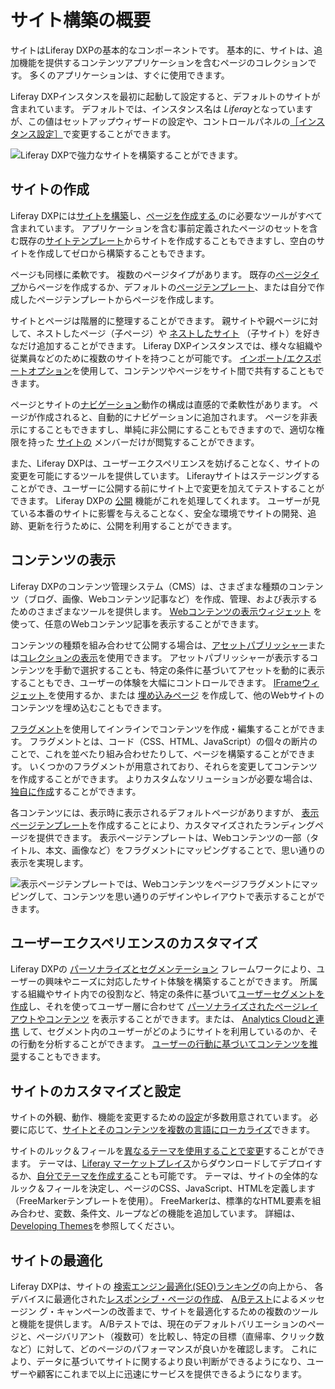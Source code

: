 # サイト構築の概要

サイトはLiferay DXPの基本的なコンポーネントです。 基本的に、サイトは、追加機能を提供するコンテンツアプリケーションを含むページのコレクションです。 多くのアプリケーションは、すぐに使用できます。

Liferay DXPインスタンスを最初に起動して設定すると、デフォルトのサイトが含まれています。 デフォルトでは、インスタンス名は *Liferay*となっていますが、この値はセットアップウィザードの設定や、コントロールパネルの[［インスタンス設定］](../system-administration/configuring-liferay/virtual-instances/instance-configuration.md)で変更することができます。

![Liferay DXPで強力なサイトを構築することができます。](./introduction-to-site-building/images/01.png)

## サイトの作成

Liferay DXPには[サイトを構築](./building-sites/adding-a-site.md)し、[ページを作成する ](./creating-pages/adding-pages/adding-a-page-to-a-site.md)のに必要なツールがすべて含まれています。 アプリケーションを含む事前定義されたページのセットを含む既存の[サイトテンプレート](./building-sites/building-sites-with-site-templates.md)からサイトを作成することもできますし、空白のサイトを作成してゼロから構築することもできます。

ページも同様に柔軟です。 複数のページタイプがあります。 既存の[ページタイプ](./creating-pages/understanding-pages/understanding-pages.md)からページを作成するか、デフォルトの[ページテンプレート](./creating-pages/adding-pages/creating-a-page-template.md)、または自分で作成したページテンプレートからページを作成します。

サイトとページは階層的に整理することができます。 親サイトや親ページに対して、ネストしたページ（子ページ）や [ネストしたサイト](./building-sites/site-hierarchies.md) （子サイト）を好きなだけ追加することができます。 Liferay DXPインスタンスでは、様々な組織や従業員などのために複数のサイトを持つことが可能です。 [インポート/エクスポートオプション](./building-sites/importing-exporting-pages-and-content.md)を使用して、コンテンツやページをサイト間で共有することもできます。

ページとサイトの[ナビゲーション](./site-navigation/using-navigation-menus.md)動作の構成は直感的で柔軟性があります。 ページが作成されると、自動的にナビゲーションに追加されます。 ページを非表示にすることもできますし、単純に非公開にすることもできますので、適切な権限を持った [サイトの](./building-sites/site-membership/adding-members-to-sites.md) メンバーだけが閲覧することができます。

また、Liferay DXPは、ユーザーエクスペリエンスを妨げることなく、サイトの変更を可能にするツールを提供しています。 Liferayサイトはステージングすることができ、ユーザーに公開する前にサイト上で変更を加えてテストすることができます。 Liferay DXPの [公開](./publishing-tools/publications.md) 機能がこれを処理してくれます。 ユーザーが見ている本番のサイトに影響を与えることなく、安全な環境でサイトの開発、追跡、更新を行うために、公開を利用することができます。

## コンテンツの表示

Liferay DXPのコンテンツ管理システム（CMS）は、さまざまな種類のコンテンツ（ブログ、画像、Webコンテンツ記事など）を作成、管理、および表示するためのさまざまなツールを提供します。 [Webコンテンツの表示ウィジェット](./displaying-content/additional-content-display-options/using-the-web-content-display-widget.md) を使って、任意のWebコンテンツ記事を表示することができます。

コンテンツの種類を組み合わせて公開する場合は、[アセットパブリッシャー](./displaying-content/using-the-asset-publisher-widget/displaying-assets-using-the-asset-publisher-widget.md)または[コレクションの表示](../site-building/displaying-content/additional-content-display-options/displaying-collections.md)を使用できます。 アセットパブリッシャーが表示するコンテンツを手動で選択することも、特定の条件に基づいてアセットを動的に表示することもでき、ユーザーの体験を大幅にコントロールできます。 [IFrameウィジェット ](./displaying-content/additional-content-display-options/using-the-iframe-widget.md)を使用するか、または [ 埋め込みページ](./creating-pages/understanding-pages/other-page-types.md#embedded) を作成して、他のWebサイトのコンテンツを埋め込むこともできます。

[フラグメント](./creating-pages/page-fragments-and-widgets/using-fragments.md)を使用してインラインでコンテンツを作成・編集することができます。 フラグメントとは、コード（CSS、HTML、JavaScript）の個々の断片のことで、これを並べたり組み合わせたりして、ページを構築することができます。 いくつかのフラグメントが用意されており、それらを変更してコンテンツを作成することができます。 よりカスタムなソリューションが必要な場合は、 [独自に作成](./developer-guide/developing-page-fragments/developing-fragments-intro.md)することができます。

各コンテンツには、表示時に表示されるデフォルトページがありますが、 [表示ページテンプレート](./displaying-content/using-display-page-templates/about-display-page-templates-and-display-pages.md)を作成することにより、カスタマイズされたランディングページを提供できます。 表示ページテンプレートは、Webコンテンツの一部（タイトル、本文、画像など）をフラグメントにマッピングすることで、思い通りの表示を実現します。

![表示ページテンプレートでは、Webコンテンツをページフラグメントにマッピングして、コンテンツを思い通りのデザインやレイアウトで表示することができます。](./introduction-to-site-building/images/02.png)

## ユーザーエクスペリエンスのカスタマイズ

Liferay DXPの [パーソナライズとセグメンテーション](./personalizing-site-experience/personalizing-site-experience.md) フレームワークにより、ユーザーの興味やニーズに対応したサイト体験を構築することができます。 所属する組織やサイト内での役割など、特定の条件に基づいて[ユーザーセグメントを作成](./personalizing-site-experience/segmentation/creating-and-managing-user-segments.md)し、それを使ってユーザー層に合わせて [パーソナライズされたページレイアウトやコンテンツ](./personalizing-site-experience/experience-personalization/content-page-personalization.md) を表示することができます。または、 [Analytics Cloudと連携](https://learn.liferay.com/analytics-cloud/latest/ja/connecting-data-sources/connecting-liferay-dxp-to-analytics-cloud.html) して、セグメント内のユーザーがどのようにサイトを利用しているのか、その行動を分析することができます。 [ユーザーの行動に基づいてコンテンツを推奨](./personalizing-site-experience/experience-personalization/understanding-content-recommendations.md)することもできます。

<!-- Screenshot -->

## サイトのカスタマイズと設定

サイトの外観、動作、機能を変更するための[設定](./site-settings/site-settings-ui-reference.md)が多数用意されています。 必要に応じて、[サイトとそのコンテンツを複数の言語にローカライズ](./site-settings/site-localization.md)できます。

サイトのルック＆フィールを[異なるテーマを使用することで変更](../getting-started/changing-your-sites-appearance.md)することができます。 テーマは、[Liferay マーケットプレイス](../system-administration/installing-and-managing-apps/using-marketplace.md)からダウンロードしてデプロイするか、[自分でテーマを作成する](../setting-up-the-site-building/site-appearance/themes/theme-development/getting-started/setting-up-an-environment-and-creating-a-theme.md)ことも可能です。 テーマは、サイトの全体的なルック＆フィールを決定し、ページのCSS、JavaScript、HTMLを定義します（FreeMarkerテンプレートを使用）。  FreeMarkerは、標準的なHTML要素を組み合わせ、変数、条件文、ループなどの機能を追加しています。 詳細は、[Developing Themes](./developer_guide.md)を参照してください。

## サイトの最適化

Liferay DXPは、サイトの [検索エンジン最適化(SEO)ランキング](../site-building/displaying-content/using-display-page-templates/configuring-seo-and-open-graph.md)の向上から、 各デバイスに最適化された[レスポンシブ・ページの作成](./optimizing-sites/building-a-responsive-site/building-a-responsive-site.md)、 [A/Bテスト](../site-building/optimizing-sites/ab-testing/ab-testing.md)によるメッセージン グ・キャンペーンの改善まで、サイトを最適化するための複数のツールと機能を提供します。 A/Bテストでは、現在のデフォルトバリエーションのページと、ページバリアント（複数可）を比較し、特定の目標（直帰率、クリック数など）に対して、どのページのパフォーマンスが良いかを確認します。 これにより、データに基づいてサイトに関するより良い判断ができるようになり、ユーザーや顧客にこれまで以上に迅速にサービスを提供できるようになります。
